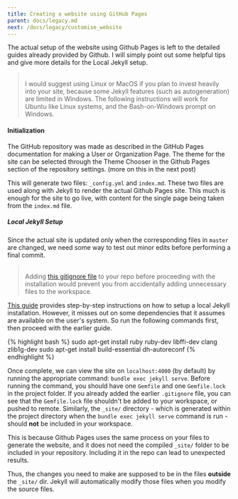 ```yaml
---
title: Creating a website using GitHub Pages
parent: docs/legacy.md
next: /docs/legacy/customise_website
---
```


The actual setup of the website using Github Pages is left to the detailed guides already provided by Github. I will simply point out some helpful tips and give more details for the Local Jekyll setup.

><br/>I would suggest using Linux or MacOS if you plan to invest heavily into your site, because some Jekyll features (such as autogeneration) are limited in Windows. The following instructions will work for Ubuntu like Linux systems, and the Bash-on-Windows prompt on Windows.

#### Initialization
The GitHub repository was made as described in the GitHub Pages documentation for making a User or Organization Page. The theme for the site can be selected through the Theme Chooser in the Github Pages section of the repository settings. (more on this in the next post)

This will generate two files: `_config.yml` and `index.md`. These two files are used along with Jekyll to render the actual Github Pages site. This much is enough for the site to go live, with content for the single page being taken from the `index.md` file.

##### Local Jekyll Setup
Since the actual site is updated only when the corresponding files in `master` are changed, we need some way to test out minor edits before performing a final commit.

><br/>Adding [this gitignore file](https://gist.github.com/bradonomics/cf5984b6799da7fdfafd) to your repo before proceeding with the installation would prevent you from accidentally adding unnecessary files to the workspace.

[This guide](https://help.github.com/articles/setting-up-your-github-pages-site-locally-with-jekyll/) provides step-by-step instructions on how to setup a local Jekyll installation. However, it misses out on some dependencies that it assumes are available on the user's system. So run the following commands first, then proceed with the earlier guide.

{% highlight bash %}
sudo apt-get install ruby ruby-dev libffi-dev clang zlib1g-dev
sudo apt-get install build-essential dh-autoreconf
{% endhighlight %}

Once complete, we can view the site on `localhost:4000` (by default) by running the appropriate command: `bundle exec jekyll serve`. Before running the command, you should have one `Gemfile` and one `Gemfile.lock` in the project folder. If you already added the earlier `.gitignore` file, you can see that the `Gemfile.lock` file shouldn't be added to your workspace, or pushed to remote.
Similarly, the `_site/` directory - which is generated within the project directory when the `bundle exec jekyll serve` command is run - should **not** be included in your workspace.

This is because Github Pages uses the same process on your files to generate the website, and it does not need the compiled `_site/` folder to be included in your repository. Including it in the repo can lead to unexpected results.

Thus, the changes you need to make are supposed to be in the files **outside** the `_site/` dir. Jekyll will automatically modify those files when you modify the source files.
